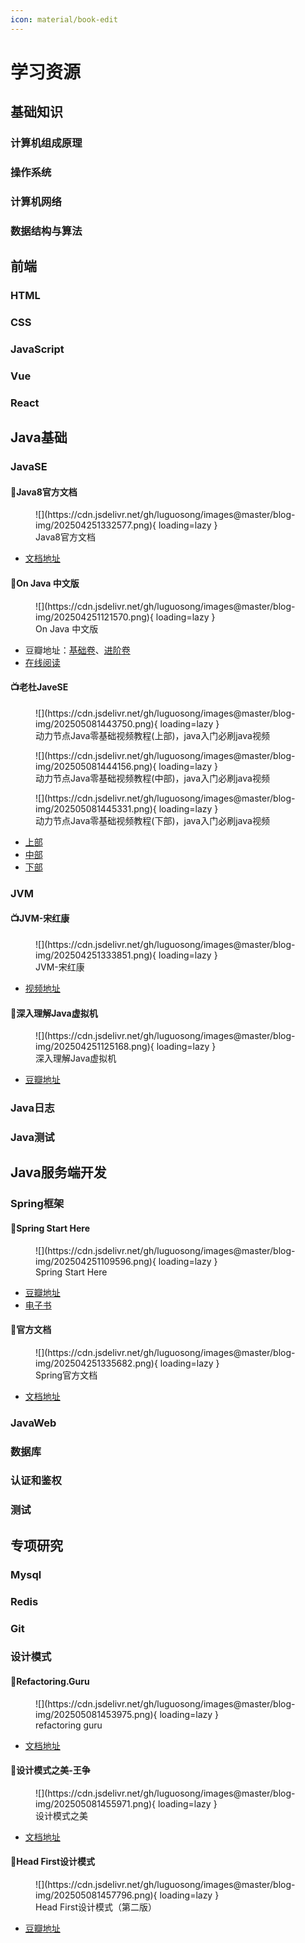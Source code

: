 ```yaml
---
icon: material/book-edit
---
```


# 学习资源

## 基础知识

### 计算机组成原理

### 操作系统

### 计算机网络

### 数据结构与算法

## 前端

### HTML

### CSS

### JavaScript

### Vue

### React

## Java基础

### JavaSE

#### 📄Java8官方文档

<figure markdown="span">
  ![](https://cdn.jsdelivr.net/gh/luguosong/images@master/blog-img/202504251332577.png){ loading=lazy }
  <figcaption>Java8官方文档</figcaption>
</figure>

- [文档地址](https://docs.oracle.com/javase/tutorial/tutorialLearningPaths.html)

#### 📘On Java 中文版

<figure markdown="span">
  ![](https://cdn.jsdelivr.net/gh/luguosong/images@master/blog-img/202504251121570.png){ loading=lazy }
  <figcaption>On Java 中文版</figcaption>
</figure>

- 豆瓣地址：[基础卷](https://book.douban.com/subject/35751619/)、[进阶卷](https://book.douban.com/subject/35751623/)
- [在线阅读](https://www.ituring.com.cn/book/2935)

#### 📺老杜JaveSE

<figure markdown="span">
  ![](https://cdn.jsdelivr.net/gh/luguosong/images@master/blog-img/202505081443750.png){ loading=lazy }
  <figcaption>动力节点Java零基础视频教程(上部)，java入门必刷java视频</figcaption>
</figure>

<figure markdown="span">
  ![](https://cdn.jsdelivr.net/gh/luguosong/images@master/blog-img/202505081444156.png){ loading=lazy }
  <figcaption>动力节点Java零基础视频教程(中部)，java入门必刷java视频</figcaption>
</figure>

<figure markdown="span">
  ![](https://cdn.jsdelivr.net/gh/luguosong/images@master/blog-img/202505081445331.png){ loading=lazy }
  <figcaption>动力节点Java零基础视频教程(下部)，java入门必刷java视频</figcaption>
</figure>

- [上部](https://www.bilibili.com/video/BV1a5411y77c/?spm_id_from=333.337.search-card.all.click)
- [中部](https://www.bilibili.com/video/BV1Eb4y1P7iq/?spm_id_from=333.337.search-card.all.click)
- [下部](https://www.bilibili.com/video/BV1p7421N7XT/?spm_id_from=333.337.search-card.all.click)

### JVM

#### 📺JVM-宋红康

<figure markdown="span">
  ![](https://cdn.jsdelivr.net/gh/luguosong/images@master/blog-img/202504251333851.png){ loading=lazy }
  <figcaption>JVM-宋红康</figcaption>
</figure>

- [视频地址](https://www.bilibili.com/video/BV1PJ411n7xZ/?spm_id_from=333.337.search-card.all.click&vd_source=f0bf6f13ef9720c412e23224083e2d8a)

#### 📘深入理解Java虚拟机

<figure markdown="span">
  ![](https://cdn.jsdelivr.net/gh/luguosong/images@master/blog-img/202504251125168.png){ loading=lazy }
  <figcaption>深入理解Java虚拟机</figcaption>
</figure>

- [豆瓣地址](https://book.douban.com/subject/34907497/)

### Java日志

### Java测试

## Java服务端开发

### Spring框架

#### 📘Spring Start Here

<figure markdown="span">
  ![](https://cdn.jsdelivr.net/gh/luguosong/images@master/blog-img/202504251109596.png){ loading=lazy }
  <figcaption>Spring Start Here</figcaption>
</figure>

- [豆瓣地址](https://book.douban.com/subject/35219951/)
- [电子书](https://www.manning.com/books/spring-start-here)

#### 📄官方文档

<figure markdown="span">
  ![](https://cdn.jsdelivr.net/gh/luguosong/images@master/blog-img/202504251335682.png){ loading=lazy }
  <figcaption>Spring官方文档</figcaption>
</figure>

- [文档地址](https://spring.io/projects/spring-framework#learn)

### JavaWeb

### 数据库

### 认证和鉴权

### 测试

## 专项研究

### Mysql

### Redis

### Git

### 设计模式

#### 📄Refactoring.Guru

<figure markdown="span">
  ![](https://cdn.jsdelivr.net/gh/luguosong/images@master/blog-img/202505081453975.png){ loading=lazy }
  <figcaption>refactoring guru</figcaption>
</figure>

- [文档地址](https://refactoringguru.cn/design-patterns)

#### 📄设计模式之美-王争

<figure markdown="span">
  ![](https://cdn.jsdelivr.net/gh/luguosong/images@master/blog-img/202505081455971.png){ loading=lazy }
  <figcaption>设计模式之美</figcaption>
</figure>

- [文档地址](https://time.geekbang.org/column/intro/100039001?tab=catalog)

#### 📘Head First设计模式

<figure markdown="span">
  ![](https://cdn.jsdelivr.net/gh/luguosong/images@master/blog-img/202505081457796.png){ loading=lazy }
  <figcaption>Head First设计模式（第二版）</figcaption>
</figure>

- [豆瓣地址](https://book.douban.com/subject/35779421/)
